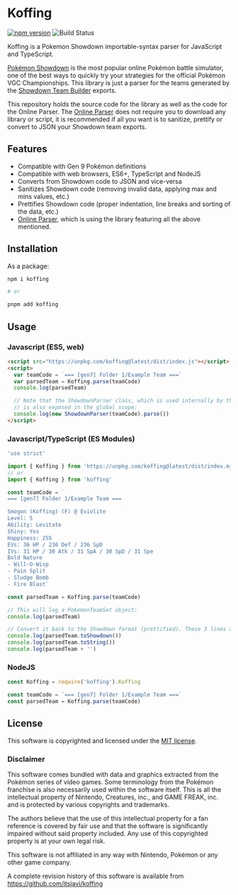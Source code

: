 # Koffing

[![npm version](https://badge.fury.io/js/koffing.svg)](https://badge.fury.io/js/koffing)
![Build Status](https://github.com/itsjavi/koffing/actions/workflows/CI.yml/badge.svg?branch=develop)

Koffing is a Pokemon Showdown importable-syntax parser for JavaScript and TypeScript.

[Pokémon Showdown](https://www.pokemonshowdown.com/) is the most popular online Pokémon battle simulator,
one of the best ways to quickly try your strategies for the official Pokémon VGC Championships. This library is just
a parser for the teams generated by the [Showdown Team Builder](https://play.pokemonshowdown.com/teambuilder) exports.

This repository holds the source code for the library as well as the code for the Online Parser.
The [Online Parser](https://itsjavi.github.io/koffing) does not require you to download
any library or script, it is recommended if all you want is to sanitize, prettify or convert to JSON your
Showdown team exports.

## Features

- Compatible with Gen 9 Pokémon definitions
- Compatible with web browsers, ES6+, TypeScript and NodeJS
- Converts from Showdown code to JSON and vice-versa
- Sanitizes Showdown code (removing invalid data, applying max and mins values, etc.)
- Prettifies Showdown code (proper indentation, line breaks and sorting of the data, etc.)
- [Online Parser](https://itsjavi.github.io/koffing), which is using the library
  featuring all the above mentioned.

## Installation

As a package:

```bash
npm i koffing

# or

pnpm add koffing
```

## Usage

### Javascript (ES5, web)

```html
<script src="https://unpkg.com/koffing@latest/dist/index.js"></script>
<script>
  var teamCode = `=== [gen7] Folder 1/Example Team ===`
  var parsedTeam = Koffing.parse(teamCode)
  console.log(parsedTeam)

  // Note that the ShowdownParser class, which is used internally by the Koffing class
  // is also exposed in the global scope:
  console.log(new ShowdownParser(teamCode).parse())
</script>
```

### Javascript/TypeScript (ES Modules)

```js
'use strict'

import { Koffing } from 'https://unpkg.com/koffing@latest/dist/index.mjs'
// or
import { Koffing } from 'koffing'

const teamCode = `
=== [gen7] Folder 1/Example Team ===

Smogon (Koffing) (F) @ Eviolite
Level: 5
Ability: Levitate
Shiny: Yes
Happiness: 255
EVs: 36 HP / 236 Def / 236 SpD
IVs: 31 HP / 30 Atk / 31 SpA / 30 SpD / 31 Spe
Bold Nature
- Will-O-Wisp
- Pain Split
- Sludge Bomb
- Fire Blast`

const parsedTeam = Koffing.parse(teamCode)

// This will log a PokemonTeamSet object:
console.log(parsedTeam)

// Convert it back to the Showdown format (prettified). These 3 lines are equivalent:
console.log(parsedTeam.toShowdown())
console.log(parsedTeam.toString())
console.log(parsedTeam + '')
```

### NodeJS

```js
const Koffing = require('koffing').Koffing

const teamCode = `=== [gen7] Folder 1/Example Team ===`
const parsedTeam = Koffing.parse(teamCode)
```

## License

This software is copyrighted and licensed under the
[MIT license](https://github.com/itsjavi/koffing/LICENSE).

### Disclaimer

This software comes bundled with data and graphics extracted from the
Pokémon series of video games. Some terminology from the Pokémon franchise is
also necessarily used within the software itself. This is all the intellectual
property of Nintendo, Creatures, inc., and GAME FREAK, inc. and is protected by
various copyrights and trademarks.

The authors believe that the use of this intellectual property for a fan reference
is covered by fair use and that the software is significantly impaired without said
property included. Any use of this copyrighted property is at your own legal risk.

This software is not affiliated in any way with Nintendo,
Pokémon or any other game company.

A complete revision history of this software is available from
https://github.com/itsjavi/koffing

